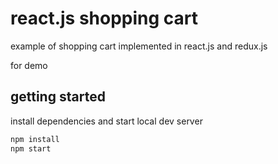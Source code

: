 # react.js shopping cart

example of shopping cart implemented in react.js and redux.js

for demo 

## getting started

install dependencies and start local dev server

```sh
npm install
npm start
```




